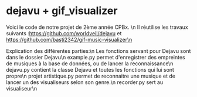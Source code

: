 # dejavu + gif_visualizer

Voici le code de notre projet de 2ème année CPBx. \n
Il réutilise les travaux suivants :https://github.com/worldveil/dejavu et https://github.com/basti2342/gif-music-visualizer\n

Explication des différentes parties:\n
Les fonctions servant pour Dejavu sont dans le dossier Dejavu\n
example.py permet d'enregistrer des empreintes de musiques à la base de données, ou de lancer la reconnaissance\n
dejavu.py contient la classe Dejavu et toutes les fonctions qui lui sont propre\n
projet artistique.py permet de reconnaitre une musique et de lancer un des visualiseurs selon son genre.\n
recorder.py sert au visualiseur\n
